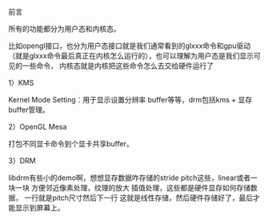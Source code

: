 前言

所有的功能都分为用户态和内核态。

比如opengl接口，也分为用户态接口就是我们通常看到的glxxx命令和gpu驱动（就是glxxx命令最后真正在内核怎么运行的），也可以理解为用户态是我们显示可见的一些命令， 内核态就是内核把这些命令怎么去交给硬件运行了

1）KMS

Kernel Mode Setting：用于显示设置分辨率 buffer等等，drm包括kms + 显存buffer管理。

2）OpenGL Mesa

打包不同显卡命令到个显卡共享buffer。

3）DRM

libdrm有些小的demo啊，想想显存数据咋存储的stride pitch这些，linear或者一块一块 方便邻近像素处理，纹理的放大 插值处理，这些都是硬件显存如何存储数据， 一行就是pitch尺寸然后下一行 这就是线性存储，然后硬件存储好了，最后才能显示到屏幕上。
